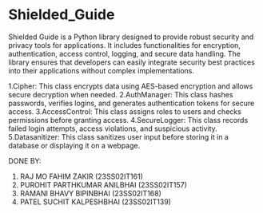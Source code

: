 # Shielded_Guide
Shielded Guide is a Python library designed to provide robust security and privacy tools for applications. It includes functionalities for encryption, authentication, access control, logging, and secure data handling. The library ensures that developers can easily integrate security best practices into their applications without complex implementations.

1.Cipher: This class encrypts data using AES-based encryption and allows secure decryption when needed.
2.AuthManager: This class hashes passwords, verifies logins, and generates authentication tokens for secure access.
3.AccessControl: This class assigns roles to users and checks permissions before granting access.
4.SecureLogger: This class records failed login attempts, access violations, and suspicious activity.
5.Datasanitizer: This class sanitizes user input before storing it in a database or displaying it on a webpage.

DONE BY:
1. RAJ MO FAHIM ZAKIR           (23SS02IT161)
2. PUROHIT PARTHKUMAR ANILBHAI  (23SS02IT157)
3. RAMANI BHAVY BIPINBHAI       (23SS02IT168)
4. PATEL SUCHIT KALPESHBHAI     (23SS02IT139)
